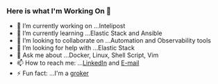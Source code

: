 ### Here is what I'm Working On 👋

- 🔭 I’m currently working on ...Intelipost
- 🌱 I’m currently learning ...Elastic Stack and Ansible
- 👯 I’m looking to collaborate on ...Automation and Observability tools
- 🤔 I’m looking for help with ...Elastic Stack
- 💬 Ask me about ...Docker, Linux, Shell Script, Vim
- 📫 How to reach me: ...[LinkedIn](https://www.linkedin.com/in/oacardoso/) and [E-mail](mailto:acardoso.ti@gmail.com)
- ⚡ Fun fact: ...I'm a [groker](https://en.wikipedia.org/wiki/Stranger_in_a_Strange_Land#Grok)
